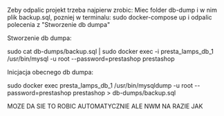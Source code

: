 Zeby odpalic projekt trzeba najpierw zrobic:
Miec folder db-dump i w nim plik backup.sql, pozniej w terminalu:
sudo docker-compose up
i odpalic polecenia z "Stworzenie db dumpa"


Stworzenie db dumpa:

sudo cat db-dumps/backup.sql | sudo docker exec -i presta_lamps_db_1 /usr/bin/mysql -u root --password=prestashop prestashop


Inicjacja obecnego db dumpa:

sudo docker exec presta_lamps_db_1 /usr/bin/mysqldump -u root --password=prestashop prestashop > db-dumps/backup.sql

MOZE DA SIE TO ROBIC AUTOMATYCZNIE ALE NWM NA RAZIE JAK

